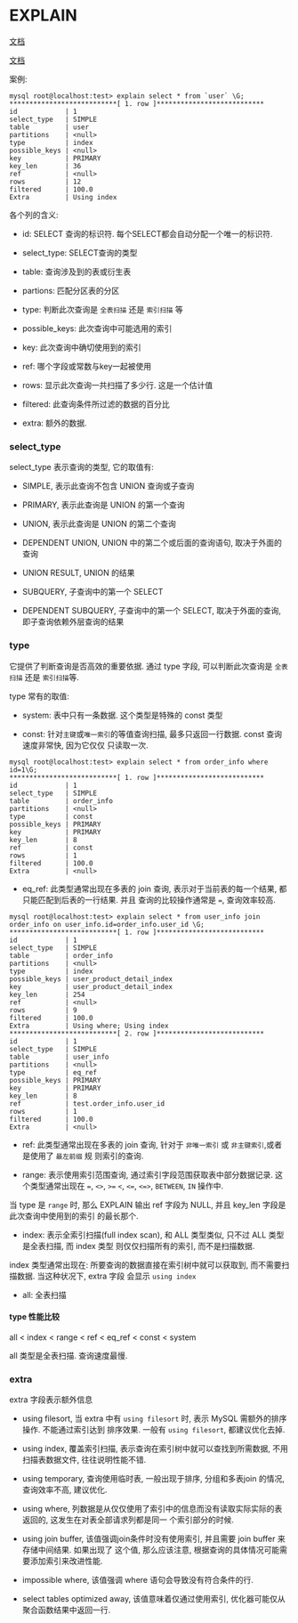 # EXPLAIN

[文档](https://weikeqin.com/2020/02/05/mysql-explain/)

[文档](https://segmentfault.com/a/1190000012629884)

案例:

```
mysql root@localhost:test> explain select * from `user` \G;
***************************[ 1. row ]***************************
id            | 1
select_type   | SIMPLE
table         | user
partitions    | <null>
type          | index
possible_keys | <null>
key           | PRIMARY
key_len       | 36
ref           | <null>
rows          | 12
filtered      | 100.0
Extra         | Using index
```

各个列的含义:

- id: SELECT 查询的标识符. 每个SELECT都会自动分配一个唯一的标识符.

- select_type: SELECT查询的类型

- table: 查询涉及到的表或衍生表

- partions: 匹配分区表的分区

- type: 判断此次查询是 `全表扫描` 还是 `索引扫描` 等

- possible_keys: 此次查询中可能选用的索引

- key: 此次查询中确切使用到的索引

- ref: 哪个字段或常数与key一起被使用

- rows: 显示此次查询一共扫描了多少行. 这是一个估计值

- filtered: 此查询条件所过滤的数据的百分比

- extra: 额外的数据.


### select_type

select_type 表示查询的类型, 它的取值有:

- SIMPLE, 表示此查询不包含 UNION 查询或子查询

- PRIMARY, 表示此查询是 UNION 的第一个查询

- UNION, 表示此查询是 UNION 的第二个查询

- DEPENDENT UNION, UNION 中的第二个或后面的查询语句, 取决于外面的查询

- UNION RESULT, UNION 的结果

- SUBQUERY, 子查询中的第一个 SELECT 

- DEPENDENT SUBQUERY, 子查询中的第一个 SELECT, 取决于外面的查询, 即子查询依赖外层查询的结果


### type

它提供了判断查询是否高效的重要依据. 通过 type 字段, 可以判断此次查询是 `全表扫描` 还是 `索引扫描`等.

type 常有的取值:

- system: 表中只有一条数据. 这个类型是特殊的 const 类型

- const: 针对`主键`或`唯一索引`的等值查询扫描, 最多只返回一行数据. const 查询速度非常快, 因为它仅仅
只读取一次.

```
mysql root@localhost:test> explain select * from order_info where id=1\G;
***************************[ 1. row ]***************************
id            | 1
select_type   | SIMPLE
table         | order_info
partitions    | <null>
type          | const
possible_keys | PRIMARY
key           | PRIMARY
key_len       | 8
ref           | const
rows          | 1
filtered      | 100.0
Extra         | <null>
```


- eq_ref: 此类型通常出现在多表的 join 查询, 表示对于当前表的每一个结果, 都只能匹配到后表的一行结果. 并且
查询的比较操作通常是 `=`, 查询效率较高.

```
mysql root@localhost:test> explain select * from user_info join order_info on user_info.id=order_info.user_id \G;
***************************[ 1. row ]***************************
id            | 1
select_type   | SIMPLE
table         | order_info
partitions    | <null>
type          | index
possible_keys | user_product_detail_index
key           | user_product_detail_index
key_len       | 254
ref           | <null>
rows          | 9
filtered      | 100.0
Extra         | Using where; Using index
***************************[ 2. row ]***************************
id            | 1
select_type   | SIMPLE
table         | user_info
partitions    | <null>
type          | eq_ref
possible_keys | PRIMARY
key           | PRIMARY
key_len       | 8
ref           | test.order_info.user_id
rows          | 1
filtered      | 100.0
Extra         | <null>
```

- ref: 此类型通常出现在多表的 join 查询, 针对于 `非唯一索引` 或 `非主键索引`,或者是使用了 `最左前缀` 规
则索引的查询.

- range: 表示使用索引范围查询, 通过索引字段范围获取表中部分数据记录. 这个类型通常出现在 `=`, `<>`, `>=`
`<`, `<=`, `<=>`, `BETWEEN`, `IN` 操作中.

当 type 是 `range` 时, 那么 EXPLAIN 输出 ref 字段为 NULL, 并且 key_len 字段是此次查询中使用到的索引
的最长那个.

- index: 表示全索引扫描(full index scan), 和 ALL 类型类似, 只不过 ALL 类型是全表扫描, 而 index 类型
则仅仅扫描所有的索引, 而不是扫描数据.

index 类型通常出现在: 所要查询的数据直接在索引树中就可以获取到, 而不需要扫描数据. 当这种状况下, extra 字段
会显示 `using index`

- all: 全表扫描

#### type 性能比较

all < index < range < ref < eq_ref < const < system

all 类型是全表扫描. 查询速度最慢.


### extra

extra 字段表示额外信息

- using filesort, 当 extra 中有 `using filesort` 时, 表示 MySQL 需额外的排序操作. 不能通过索引达到
排序效果. 一般有 `using filesort`, 都建议优化去掉.

- using index, 覆盖索引扫描, 表示查询在索引树中就可以查找到所需数据, 不用扫描表数据文件, 往往说明性能不错.

- using temporary, 查询使用临时表, 一般出现于排序, 分组和多表join 的情况, 查询效率不高, 建议优化.

- using where, 列数据是从仅仅使用了索引中的信息而没有读取实际实际的表返回的, 这发生在对表全部请求列都是同一
个索引部分的时候.

- using join buffer, 该值强调join条件时没有使用索引, 并且需要 join buffer 来存储中间结果. 如果出现了
这个值, 那么应该注意, 根据查询的具体情况可能需要添加索引来改进性能.

- impossible where, 该值强调 where 语句会导致没有符合条件的行.

- select tables optimized away, 该值意味着仅通过使用索引, 优化器可能仅从聚合函数结果中返回一行.


